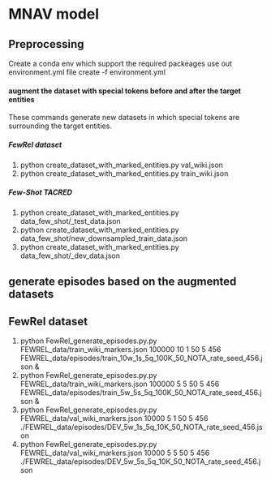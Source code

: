 # MNAV model
## Preprocessing
Create a conda env which support the required packeages
use out environment.yml file
create -f environment.yml

#### augment the dataset with special tokens before and after the target entities
These commands generate new datasets in which special tokens are surrounding the target entities. 
 ##### FewRel dataset
1. python create_dataset_with_marked_entities.py val_wiki.json
2. python create_dataset_with_marked_entities.py train_wiki.json
 
 ##### Few-Shot TACRED
1. python create_dataset_with_marked_entities.py data_few_shot/_test_data.json
2. python create_dataset_with_marked_entities.py data_few_shot/new_downsampled_train_data.json
3. python create_dataset_with_marked_entities.py data_few_shot/_dev_data.json



## generate episodes based on the augmented datasets

## FewRel dataset
1. python FewRel_generate_episodes.py.py FEWREL_data/train_wiki_markers.json 100000 10 1 50 5 456 FEWREL_data/episodes/train_10w_1s_5q_100K_50_NOTA_rate_seed_456.json &
2. python FewRel_generate_episodes.py.py FEWREL_data/train_wiki_markers.json 100000 5 5 50 5 456 FEWREL_data/episodes/train_5w_5s_5q_100K_50_NOTA_rate_seed_456.json &
3. python FewRel_generate_episodes.py.py FEWREL_data/val_wiki_markers.json 10000 5 1 50 5 456 ./FEWREL_data/episodes/DEV_5w_1s_5q_10K_50_NOTA_rate_seed_456.json
4. python FewRel_generate_episodes.py.py FEWREL_data/val_wiki_markers.json 10000 5 5 50 5 456 ./FEWREL_data/episodes/DEV_5w_5s_5q_10K_50_NOTA_rate_seed_456.json

